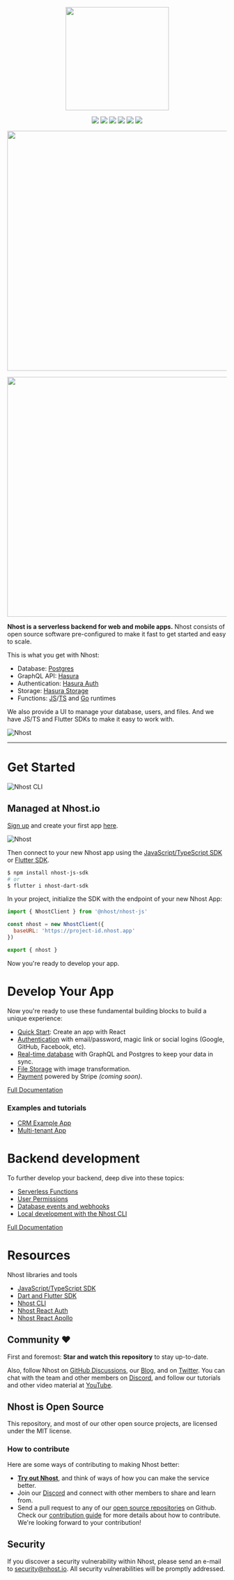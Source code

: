 <div align="center">

<p align="center">
  <img width="237" src="https://raw.githubusercontent.com/nhost/nhost/main/assets/logo.png"/>
</p>

  <p>
    <!-- <div style="padding: 5px"><img src="https://img.shields.io/github/stars/nhost/nhost?colorB=7289da" /></div> -->
    <img src="https://img.shields.io/discord/552499021260914688?label=Discord&logo=Discord&colorB=7289da" />
    <img src="https://img.shields.io/github/license/Naereen/StrapDown.js.svg" />
    <img src="https://img.shields.io/docker/pulls/nhost/hasura-backend-plus" />
    <img src="https://img.shields.io/twitter/follow/nhostio?style=social" />
    <img src="https://badgen.net/badge/Open%20Source%3F/Yes%21/blue?icon=github" />
    <img src="https://img.shields.io/github/contributors/nhost/nhost" />
  </p>
</div>

<p align="center">
  <img width="550" src="https://reporoster.com/stars/nhost/nhost" />
</p>
<p align="center">
  <img width="550" src="https://raw.githubusercontent.com/nhost/nhost/master/assets/follow-us-banner.png"/>
</p>

**Nhost is a serverless backend for web and mobile apps.** Nhost consists of open
source software pre-configured to make it fast to get started and easy to scale.

This is what you get with Nhost:

- Database: [Postgres](https://www.postgresql.org/)
- GraphQL API: [Hasura](https://hasura.io/)
- Authentication: [Hasura Auth](https://github.com/nhost/hasura-auth/)
- Storage: [Hasura Storage](https://github.com/nhost/hasura-backend-plus/)
- Functions: [JS](https://developer.mozilla.org/en-US/docs/Web/JavaScript)/[TS](https://www.typescriptlang.org/) and [Go](https://golang.org/) runtimes

We also provide a UI to manage your database, users, and files. And we have
JS/TS and Flutter SDKs to make it easy to work with.

![Nhost](assets/hero-image.png)

<hr />

# Get Started

![Nhost CLI](assets/cli-started.png)

## Managed at Nhost.io

[Sign up](https://app.nhost.io) and create your first app [here](https://app.nhost.io/new).

![Nhost](assets/get-started.png)

Then connect to your new Nhost app using the [JavaScript/TypeScript SDK](https://docs.nhost.io/get-started/quick-start/javascript-client) or [Flutter SDK](https://github.com/nhost/nhost-dart).

```bash
$ npm install nhost-js-sdk
# or
$ flutter i nhost-dart-sdk
```

In your project, initialize the SDK with the endpoint of your new Nhost App:

```js
import { NhostClient } from '@nhost/nhost-js'

const nhost = new NhostClient({
  baseURL: 'https://project-id.nhost.app'
})

export { nhost }
```

Now you're ready to develop your app.

# Develop Your App

Now you're ready to use these fundamental building blocks to build a unique experience:

- [Quick Start](https://docs.nhost.io/get-started/quick-start): Create an app with React
- [Authentication](https://docs.nhost.io/platform/authentication) with email/password, magic link or social logins (Google, GitHub, Facebook, etc).
- [Real-time database](https://docs.nhost.io/platform/database) with GraphQL and Postgres to keep your data in sync.
- [File Storage](https://docs.nhost.io/platform/storage) with image transformation.
- [Payment](https://github.com/nhost/nhost) powered by Stripe _(coming soon)_.

[Full Documentation](https://docs.nhost.io)

### Examples and tutorials

- [CRM Example App](https://github.com/nhost/nhost/tree/main/examples/react-apollo-crm)
- [Multi-tenant App](https://github.com/nhost/nhost/tree/main/examples/multi-tenant-one-to-many)

# Backend development

To further develop your backend, deep dive into these topics:

- [Serverless Functions](https://docs.nhost.io/platform/serverless-functions)
- [User Permissions](https://docs.nhost.io/platform/database/permissions)
- [Database events and webhooks](https://docs.nhost.io/platform/serverless-functions/event-triggers)
- [Local development with the Nhost CLI](https://docs.nhost.io/platform/nhost/local-development)

[Full Documentation](https://docs.nhost.io)

# Resources

Nhost libraries and tools

- [JavaScript/TypeScript SDK](https://docs.nhost.io/reference/sdk)
- [Dart and Flutter SDK](https://github.com/nhost/nhost-dart)
- [Nhost CLI](https://docs.nhost.io/reference/cli)
- [Nhost React Auth](https://docs.nhost.io/reference/supporting-libraries/react-auth)
- [Nhost React Apollo](https://docs.nhost.io/reference/supporting-libraries/react-apollo)

## Community ❤️

First and foremost: **Star and watch this repository** to stay up-to-date.

Also, follow Nhost on [GitHub Discussions](https://github.com/nhost/nhost/discussions), our [Blog](https://nhost.io/blog), and on [Twitter](https://twitter.com/nhostio). You can chat with the team and other members on [Discord](https://discord.com/invite/9V7Qb2U), and follow our tutorials and other video material at [YouTube](https://www.youtube.com/channel/UCJ7irtvV9Y0EQMxpabb6ntg?view_as=subscriber).

## Nhost is Open Source

This repository, and most of our other open source projects, are licensed under the MIT license.

### How to contribute

Here are some ways of contributing to making Nhost better:

- **[Try out Nhost](https://docs.nhost.io/get-started/quick-start)**, and think of ways of how you can make the service better.
- Join our [Discord](https://discord.com/invite/9V7Qb2U) and connect with other members to share and learn from.
- Send a pull request to any of our [open source repositories](https://github.com/nhost) on Github. Check our [contribution guide](https://github.com/nhost/nhost/blob/main/CONTRIBUTING.md) for more details about how to contribute. We're looking forward to your contribution!

## Security

If you discover a security vulnerability within Nhost, please send an e-mail to [security@nhost.io](mailto:security@nhost.io). All security vulnerabilities will be promptly addressed.
